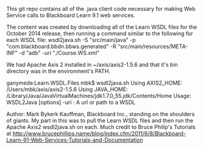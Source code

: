 This git repo contains all of the .java client code necessary for making Web Service calls to Blackboard Learn 9.1 web services.

The content was created by downloading all of the Learn WSDL files for the October 2014 release, then running a command similar to the following for each WSDL file:
wsdl2java.sh -S "src/main/java" -p "com.blackboard.bbdn.bbws.generated" -R "src/main/resources/META-INF" -d "adb" -uri "./Course.WS.xml"

We had Apache Axis 2 installed in ~/axis/axis2-1.5.6 and that it's bin directory was in the environment's PATH.

ganymede:Learn.WSDL.Files mbk$ wsdl2java.sh
 Using AXIS2_HOME:   /Users/mbk/axis/axis2-1.5.6
 Using JAVA_HOME:       /Library/Java/JavaVirtualMachines/jdk1.7.0_55.jdk/Contents/Home
Usage: WSDL2Java [options] -uri <url or path> : A url or path to a WSDL

Author: Mark Bykerk Kauffman, Blackboard Inc., standing on the shoulders of giants. My part in this was to pull the Learn WSDL files and then run the Apache Axis2 wsdl2java.sh on each. Much credit to Bruce Philip's Tutorials at http://www.brucephillips.name/blog/index.cfm/2011/6/8/Blackboard-Learn-91-Web-Services-Tutorials-and-Documentation
